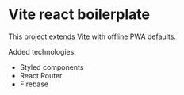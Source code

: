 # Vite react boilerplate

This project extends [Vite](https://vitejs.dev/) with offline PWA defaults.

Added technologies:

- Styled components
- React Router
- Firebase